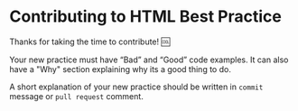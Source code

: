 Contributing to HTML Best Practice
==================================

Thanks for taking the time to contribute! :cool:

Your new practice must have “Bad” and “Good” code examples. It can also have a "Why" section explaining why its a good thing to do. 

A short explanation of your new practice should be written in `commit` message or `pull request` comment.

